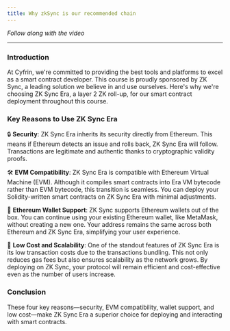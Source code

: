 ```yaml
---
title: Why zkSync is our recommended chain
---
```


_Follow along with the video_

---

### Introduction

At Cyfrin, we're committed to providing the best tools and platforms to excel as a smart contract developer. This course is proudly sponsored by ZK Sync, a leading solution we believe in and use ourselves. Here's why we're choosing ZK Sync Era, a layer 2 ZK roll-up, for our smart contract deployment throughout this course.

### Key Reasons to Use ZK Sync Era

🔒 **Security**: ZK Sync Era inherits its security directly from Ethereum. This means if Ethereum detects an issue and rolls back, ZK Sync Era will follow. Transactions are legitimate and authentic thanks to cryptographic validity proofs.

🛠️ **EVM Compatibility**: ZK Sync Era is compatible with Ethereum Virtual Machine (EVM). Although it compiles smart contracts into Era VM bytecode rather than EVM bytecode, this transition is seamless. You can deploy your Solidity-written smart contracts on ZK Sync Era with minimal adjustments.

🔑 **Ethereum Wallet Support**: ZK Sync supports Ethereum wallets out of the box. You can continue using your existing Ethereum wallet, like MetaMask, without creating a new one. Your address remains the same across both Ethereum and ZK Sync Era, simplifying your user experience.

💸 **Low Cost and Scalability**: One of the standout features of ZK Sync Era is its low transaction costs due to the transactions bundling. This not only reduces gas fees but also ensures scalability as the network grows. By deploying on ZK Sync, your protocol will remain efficient and cost-effective even as the number of users increase.

### Conclusion

These four key reasons—security, EVM compatibility, wallet support, and low cost—make ZK Sync Era a superior choice for deploying and interacting with smart contracts.
